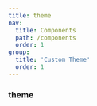 ```yaml
---
title: theme
nav:
  title: Components
  path: /components
  order: 1
group:
  title: 'Custom Theme'
  order: 1
---
```


### theme
